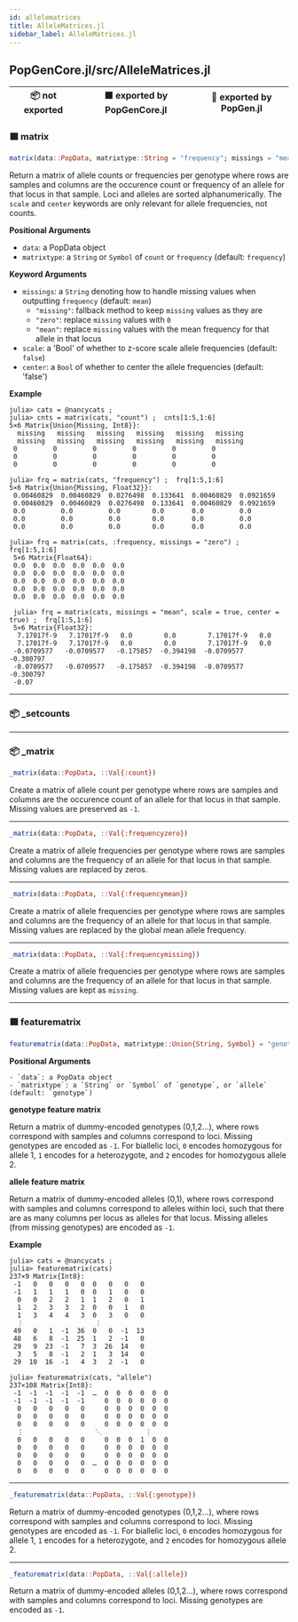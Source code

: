 ```yaml
---
id: allelematrices
title: AlleleMatrices.jl
sidebar_label: AlleleMatrices.jl
---
```


## PopGenCore.jl/src/AlleleMatrices.jl
| 📦  not exported | 🟪  exported by PopGenCore.jl | 🔵  exported by PopGen.jl |
|:---:|:---:|:---:|

### 🟪 matrix
```julia
matrix(data::PopData, matrixtype::String = "frequency"; missings = "mean", scale = false, center = false)
```
Return a matrix of allele counts or frequencies per genotype where rows are samples
and columns are the occurence count or frequency of an allele for that locus in that sample.
Loci and alleles are sorted alphanumerically. The `scale` and `center` keywords are only relevant for allele frequencies, not counts.

**Positional Arguments**

- `data`: a PopData object
- `matrixtype`: a `String` or `Symbol` of `count` or `frequency` (default: `frequency`)

**Keyword Arguments**

- `missings`: a `String` denoting how to handle missing values when outputting `frequency` (default: `mean`)
    - `"missing"`: fallback method to keep `missing` values as they are
    - `"zero"`: replace `missing` values with `0`
    - `"mean"`: replace `missing` values with the mean frequency for that allele in that locus
- `scale`: a 'Bool' of whether to z-score scale allele frequencies (default: `false`)
- `center`: a `Bool` of whether to center the allele frequencies (default: 'false')

**Example**
```
julia> cats = @nancycats ;
julia> cnts = matrix(cats, "count") ;  cnts[1:5,1:6]
5×6 Matrix{Union{Missing, Int8}}:
  missing   missing   missing   missing   missing   missing
  missing   missing   missing   missing   missing   missing
 0         0         0         0         0         0
 0         0         0         0         0         0
 0         0         0         0         0         0

julia> frq = matrix(cats, "frequency") ;  frq[1:5,1:6]
5×6 Matrix{Union{Missing, Float32}}:
 0.00460829  0.00460829  0.0276498  0.133641  0.00460829  0.0921659
 0.00460829  0.00460829  0.0276498  0.133641  0.00460829  0.0921659
 0.0         0.0         0.0        0.0       0.0         0.0
 0.0         0.0         0.0        0.0       0.0         0.0
 0.0         0.0         0.0        0.0       0.0         0.0

julia> frq = matrix(cats, :frequency, missings = "zero") ;  frq[1:5,1:6]
 5×6 Matrix{Float64}:
 0.0  0.0  0.0  0.0  0.0  0.0
 0.0  0.0  0.0  0.0  0.0  0.0
 0.0  0.0  0.0  0.0  0.0  0.0
 0.0  0.0  0.0  0.0  0.0  0.0
 0.0  0.0  0.0  0.0  0.0  0.0
 
 julia> frq = matrix(cats, missings = "mean", scale = true, center = true) ;  frq[1:5,1:6]
 5×6 Matrix{Float32}:
  7.17017f-9   7.17017f-9   0.0        0.0        7.17017f-9   0.0
  7.17017f-9   7.17017f-9   0.0        0.0        7.17017f-9   0.0
 -0.0709577   -0.0709577   -0.175857  -0.394198  -0.0709577   -0.300797
 -0.0709577   -0.0709577   -0.175857  -0.394198  -0.0709577   -0.300797
 -0.07
```

----

### 📦 _setcounts

----

### 📦 _matrix
```julia
_matrix(data::PopData, ::Val{:count})
```
Create a matrix of allele count per genotype where rows are samples
and columns are the occurence count of an allele for that locus in that sample.
Missing values are preserved as `-1`.

----
```julia
_matrix(data::PopData, ::Val{:frequencyzero})
```
Create a matrix of allele frequencies per genotype where rows are samples
and columns are the frequency of an allele for that locus in that sample.
Missing values are replaced by zeros.

---
```julia
_matrix(data::PopData, ::Val{:frequencymean})
```
Create a matrix of allele frequencies per genotype where rows are samples
and columns are the frequency of an allele for that locus in that sample.
Missing values are replaced by the global mean allele frequency.

---
```julia
_matrix(data::PopData, ::Val{:frequencymissing})
```
Create a matrix of allele frequencies per genotype where rows are samples
and columns are the frequency of an allele for that locus in that sample.
Missing values are kept as `missing`.

----

### 🟪 featurematrix
```julia
featurematrix(data::PopData, matrixtype::Union{String, Symbol} = "genotype")
```
**Positional Arguments**

    - `data`: a PopData object
    - `matrixtype`: a `String` or `Symbol` of `genotype`, or `allele` (default: `genotype`)

**genotype feature matrix**

Return a matrix of dummy-encoded genotypes (0,1,2...), where rows correspond with samples and columns correspond to loci.
Missing genotypes are encoded as `-1`. For biallelic loci, `0` encodes homozygous for allele 1, `1` encodes for a heterozygote,
and `2` encodes for homozygous allele 2.

**allele feature matrix**

Return a matrix of dummy-encoded alleles (0,1), where rows correspond with samples and columns correspond to alleles within loci, such
that there are as many columns per locus as alleles for that locus. Missing alleles (from missing genotypes) are encoded as `-1`.

**Example**
```
julia> cats = @nancycats ;
julia> featurematrix(cats)
237×9 Matrix{Int8}:
 -1   0   0   0   0  0   0   0   0
 -1   1   1   1   0  0   1   0   0
  0   0   2   2   1  1   2   0   1
  1   2   3   3   2  0   0   1   0
  1   3   4   4   3  0   3   0   0
  ⋮                  ⋮
 49   0   1  -1  36  0   0  -1  13
 48   6   8  -1  25  1   2  -1   0
 29   9  23  -1   7  3  26  14   0
  3   5   8  -1   2  1   3  14   0
 29  10  16  -1   4  3   2  -1   0

julia> featurematrix(cats, "allele")
237×108 Matrix{Int8}:
 -1  -1  -1  -1  -1  …  0  0  0  0  0  0
 -1  -1  -1  -1  -1     0  0  0  0  0  0
  0   0   0   0   0     0  0  0  0  0  0
  0   0   0   0   0     0  0  0  0  0  0
  0   0   0   0   0     0  0  0  0  0  0
  ⋮                  ⋱           ⋮
  0   0   0   0   0     0  0  0  1  0  0
  0   0   0   0   0     0  0  0  0  0  0
  0   0   0   0   0     0  0  0  0  0  0
  0   0   0   0   0  …  0  0  0  0  0  0
  0   0   0   0   0     0  0  0  0  0  0 
```

---
```julia
_featurematrix(data::PopData, ::Val{:genotype})
```
Return a matrix of dummy-encoded genotypes (0,1,2...), where rows correspond with samples and columns correspond to loci.
Missing genotypes are encoded as `-1`. For biallelic loci, `0` encodes homozygous for allele 1, `1` encodes for a heterozygote,
and `2` encodes for homozygous allele 2.

---
```julia
_featurematrix(data::PopData, ::Val{:allele})
```
Return a matrix of dummy-encoded alleles (0,1,2...), where rows correspond with samples and columns correspond to loci.
Missing genotypes are encoded as `-1`.
